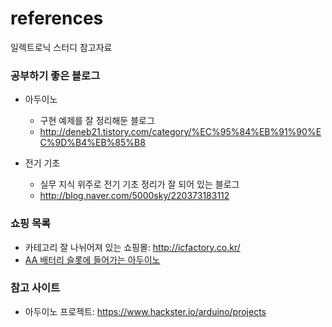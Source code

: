 # references
일렉트로닉 스터디 참고자료


### 공부하기 좋은 블로그
- 아두이노
  - 구현 예제를 잘 정리해둔 블로그
  - http://deneb21.tistory.com/category/%EC%95%84%EB%91%90%EC%9D%B4%EB%85%B8

- 전기 기초
  - 실무 지식 위주로 전기 기초 정리가 잘 되어 있는 블로그  
  - http://blog.naver.com/5000sky/220373183112


### 쇼핑 목록
- 카테고리 잘 나뉘어져 있는 쇼핑몰: http://icfactory.co.kr/
- [AA 배터리 슬롯에 들어가는 아두이노](http://www.itworld.co.kr/news/98908)


### 참고 사이트
- 아두이노 프로젝트: https://www.hackster.io/arduino/projects
